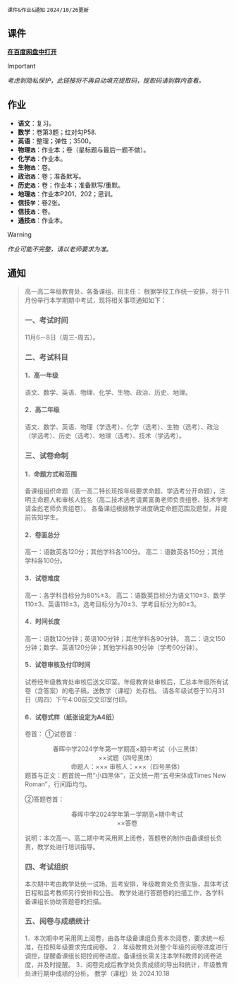 `课件&作业&通知` `2024/10/26更新`

## 课件
**[在百度网盘中打开](https://pan.baidu.com/s/14VBuFbPU6buK3F1ZHeRzpw)**
> [!IMPORTANT]
> *考虑到隐私保护，此链接将不再自动填充提取码，提取码请到群内查看。*

## 作业
- **语文**：复习。
- **数学**：卷第3题；红对勾P58.
- **英语**：整理；弹性；3500。
- **物理`选`**：作业本；卷（星标题与最后一题不做）。
- **化学`选`**：作业本。
- **生物`选`**：卷。
- **政治`选`**：卷；准备默写。
- **历史`选`**：卷；作业本；准备默写/重默。
- **地理`选`**：作业本P201、202；思训。
- **信技`学`**：卷2张。
- **信技`选`**：卷。
- **通技`选`**：作业本。

> [!WARNING]
> *作业可能不完整，请以老师要求为准。*

## 通知
> 高一高二年级教育处、各备课组、班主任：
> 根据学校工作统一安排，将于11月份举行本学期期中考试，现将相关事项通知如下：
> ### 一、考试时间
> 11月6－8日（周三-周五）。
> ### 二、考试科目
> #### 1．高一年级
> 语文、数学、英语、物理、化学、生物、政治、历史、地理。
> #### 2．高二年级
> 语文、数学、英语、物理（学选考）、化学（选考）、生物（选考）、政治（学选考）、历史（选考）、地理（选考）、技术（学选考）。
> ### 三、试卷命制
> #### 1．命题方式和范围
> 备课组组织命题（高一高二特长班按年级要求命题、学选考分开命题），注明主命题人和审核人姓名（高二技术选考请黄富勇老师负责组卷、技术学考请金彪老师负责组卷）。
> 各备课组根据教学进度确定命题范围及题型，并提前告知学生。
> #### 2．卷面总分
> 高一：语数英各120分；其他学科各100分。
> 高二：语数英各150分；其他学科各100分。
> #### 3．试卷难度
> 高一：各学科目标分为80%±3。
> 高二：语数英目标分为语文110±3、数学110±3、英语118±3，选考目标分为70±3、学考目标分为80±3。
> #### 4．时间长度
> 高一：语数120分钟；英语100分钟；其他学科各90分钟。
> 高二：语文150分钟；数学、英语120分钟；其他学科各90分钟（学考60分钟）。
> #### 5．试卷审核及付印时间
> 试卷经年级教育处审核后送文印室。年级教育处审核后，汇总本年级所有试卷（含答案）的电子稿，送教学（课程）处存档。
> 请各年级试卷于10月31日（周四）下午4:00前交文印室付印。
> #### 6．试卷式样（纸张设定为A4纸）
> 卷首：
> ①试卷首：
> <center>春晖中学2024学年第一学期高×期中考试（小三黑体）</center>
> <center>××试题（四号黑体）</center>
> <center>命题人：×××    审核人：×××（四号黑体）</center>
> 题首与正文：题首统一用“小四黑体”，正文统一用“五号宋体或Times New Roman”，行间距均匀。
> 
> ②答题卷首：
> <center>春晖中学2024学年第一学期高×期中考试</center>
> <center>××答卷</center>
> 
> 说明：本次高一、高二期中考采用网上阅卷，答题卷的制作由备课组长负责，教学处进行培训指导。
> ### 四、考试组织
> 本次期中考由教学处统一试场、监考安排，年级教育处负责实施，具体考试日程和监考教师另行安排和公告。
> 教学处进行答题卷的扫描工作，各学科备课组长协助答题卷的扫描。
> ### 五、阅卷与成绩统计
> 1．本次期中考采用网上阅卷，由各年级备课组负责本次阅卷，要求统一标准，在按照年级要求完成阅卷。
> 2．年级教育处对整个年级的阅卷进度进行调控，提醒备课组长把控阅卷进度。备课组长需关注本学科教师的阅卷进度，并及时提醒。
> 3．阅卷完成后教学处负责成绩的导出和统计，年级教育处进行期中成绩的分析。
> 教学（课程）处
> 2024.10.18
